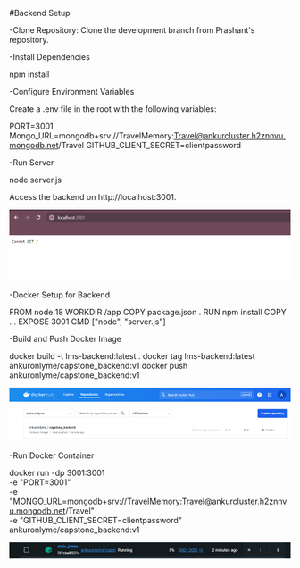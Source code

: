 

#Backend Setup

-Clone Repository: Clone the development branch from Prashant's repository.

-Install Dependencies

npm install

-Configure Environment Variables

Create a .env file in the root with the following variables:

PORT=3001
Mongo_URL=mongodb+srv://TravelMemory:Travel@ankurcluster.h2znnvu.mongodb.net/Travel
GITHUB_CLIENT_SECRET=clientpassword

-Run Server

node server.js


Access the backend on http://localhost:3001.

![alt text](./screenshots/image-1.png)


-Docker Setup for Backend

FROM node:18
WORKDIR /app
COPY package.json .
RUN npm install
COPY . .
EXPOSE 3001
CMD ["node", "server.js"]


-Build and Push Docker Image

docker build -t lms-backend:latest .
docker tag lms-backend:latest ankuronlyme/capstone_backend:v1
docker push ankuronlyme/capstone_backend:v1

![alt text](./screenshots/image-2.png)


-Run Docker Container

docker run -dp 3001:3001 \
  -e "PORT=3001" \
  -e "MONGO_URL=mongodb+srv://TravelMemory:Travel@ankurcluster.h2znnvu.mongodb.net/Travel" \
  -e "GITHUB_CLIENT_SECRET=clientpassword" \
  ankuronlyme/capstone_backend:v1

![alt text](./screenshots/image-3.png)







